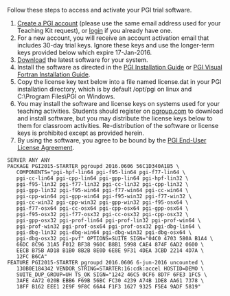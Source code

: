 Follow these steps to access and activate your PGI trial software.

1.  [Create a PGI account](https://www.pgroup.com/account/register.php) (please use the same email address used for your Teaching Kit request), or [login](https://www.pgroup.com/account/login.php) if you already have one.
2.  For a new account, you will receive an account activation email that includes 30-day trial keys. Ignore these keys and use the longer-term keys provided below which expire 17-Jan-2016.
3.  [Download](http://www.pgroup.com/support/downloads.php) the latest software for your system.
4.  Install the software as directed in the [PGI Installation Guide](http://www.pgroup.com/doc/pgiinstall.pdf) or [PGI Visual Fortran Installation Guide](http://www.pgroup.com/doc/pvfinstall.pdf).
5.  Copy the license key text below into a file named license.dat in your PGI installation directory, which is by default /opt/pgi on linux and C:\Program Files\PGI on Windows.
6.  You may install the software and license keys on systems used for your teaching activities. Students should register on [pgroup.com](http://pgroup.com/) to download and install software, but you may distribute the license keys below to them for classroom activities.  Re-distribution of the software or license keys is prohibited except as provided herein.
7.  By using the software, you agree to be bound by the [PGI End-User License Agreement](http://www.pgroup.com/doc/LICENSE.txt).


~~~
SERVER ANY ANY
PACKAGE PGI2015-STARTER pgroupd 2016.0606 56C1D340A1B5 \
   COMPONENTS="pgi-hpf-lin64 pgi-f95-lin64 pgi-f77-lin64 \
   pgi-cc-lin64 pgi-cpp-lin64 pgi-gpp-lin64 pgi-hpf-lin32 \
   pgi-f95-lin32 pgi-f77-lin32 pgi-cc-lin32 pgi-cpp-lin32 \
   pgi-gpp-lin32 pgi-f95-win64 pgi-f77-win64 pgi-cc-win64 \
   pgi-cpp-win64 pgi-gpp-win64 pgi-f95-win32 pgi-f77-win32 \
   pgi-cc-win32 pgi-cpp-win32 pgi-gpp-win32 pgi-f95-osx64 \
   pgi-f77-osx64 pgi-cc-osx64 pgi-cpp-osx64 pgi-gpp-osx64 \
   pgi-f95-osx32 pgi-f77-osx32 pgi-cc-osx32 pgi-cpp-osx32 \
   pgi-gpp-osx32 pgi-prof-lin64 pgi-prof-lin32 pgi-prof-win64 \
   pgi-prof-win32 pgi-prof-osx64 pgi-prof-osx32 pgi-dbg-lin64 \
   pgi-dbg-lin32 pgi-dbg-win64 pgi-dbg-win32 pgi-dbg-osx64 \
   pgi-dbg-osx32 pgi-pvf" OPTIONS=SUITE SIGN="04C0 4703 580A B1A4 \
   66DC 8C96 31A5 F012 BF38 960C B8B1 5998 CAE4 874F 6AD2 0600 \
   EECB B75B AD18 B1B0 8B2B 8E0D 6E8E 9F31 4DEA 3CBD 2214 4D7A \
   12FC B6CA"
FEATURE PGI2015-STARTER pgroupd 2016.0606 6-jun-2016 uncounted \
   130B0E184342 VENDOR_STRING=STARTER:16:cdk:accel HOSTID=DEMO \
   SUITE_DUP_GROUP=UH TS_OK SIGN="1242 46C5 0CF6 8D7F 6FE3 1FC5 \
   3AFE 4A72 020B EBB6 F69B 56BC FC30 4239 A74B 1DE8 AA61 7378 \
   18FF B162 EEE1 2E9F 9F8C 66A4 F1F3 1627 9325 F5E4 9ADF 5819"
~~~